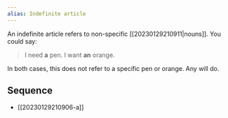 ```yaml
---
alias: Indefinite article
---
```


An indefinite article refers to non-specific [[20230129210911|nouns]]. You could say:
> I need **a** pen.
> I want **an** orange.

In both cases, this does not refer to a specific pen or orange. Any will do.

## Sequence
- [[20230129210906-a]]